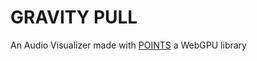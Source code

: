 # GRAVITY PULL

An Audio Visualizer made with [POINTS](https://github.com/Absulit/points) a WebGPU library
